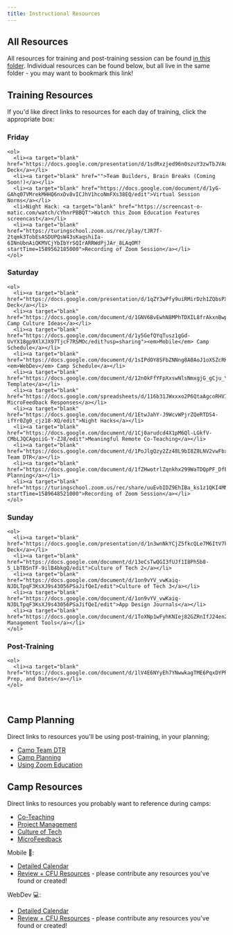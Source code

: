 ```yaml
---
title: Instructional Resources
---
```


## All Resources

All resources for training and post-training session can be found [in this folder](https://drive.google.com/open?id=14FhQkS3onwn_rBpSuruypXJ8a5k2RFpB). Individual resources can be found below, but all live in the same folder - you may want to bookmark this link!

## Training Resources

If you'd like direct links to resources for each day of training, click the appropriate box:

<article class="solo-day-card">
  <h3 class="solo-day-label solo-day-click">Friday</h3>
  <div class="solo-day-toggle">

    <ol>
      <li><a target="blank" href="https://docs.google.com/presentation/d/1sdRxzjed96n0szuY3zwTbJVAuYiGT5UtXD4lNfDo7rw/edit">Slide Deck</a></li>
      <li><a target="blank" href="">Team Builders, Brain Breaks (Coming Soon!)</a></li>
      <li><a target="blank" href="https://docs.google.com/document/d/1yG-GAhq07VMrekMHHQ6nxDv8vICJhV1hcoNmFXs38EQ/edit">Virtual Session Norms</a></li>
      <li>Night Hack: <a target="blank" href="https://screencast-o-matic.com/watch/cYhnrPBBQT">Watch this Zoom Education Features screencast</a></li>
      <li><a target="blank" href="https://turingschool.zoom.us/rec/play/tJR7f-2tqmk3TobEsASDUPQsW43sKaqshiIa-6INnUbnAiQKMVCjYbIbYrSQIrARRWdPjJAr_8LAqOM?startTime=1589562185000">Recording of Zoom Session</a></li>
    </ol>

  </div>
</article>

<article class="solo-day-card">
  <h3 class="solo-day-label solo-day-click">Saturday</h3>
  <div class="solo-day-toggle">

    <ol>
      <li><a target="blank" href="https://docs.google.com/presentation/d/1qZY3wPfy9uiRMirDzh1ZQbsPXAndt76ml0Pl2A_kqA8/edit#slide=id.g8528c29485_0_2">Slide Deck</a></li>
      <li><a target="blank" href="https://docs.google.com/document/d/1GNV6BvEwhN8MPhTDXIL8frAkxnBwpEKIXt8Zfc9Du_w/edit">Virtual Camp Culture Ideas</a></li>
      <li><a target="blank" href="https://docs.google.com/document/d/1y5GefQYqTusz1gGd-UvYX18gp9XlXJX97TjcF7RSMOc/edit?usp=sharing"><em>Mobile</em> Camp Schedule</a></li>
      <li><a target="blank" href="https://docs.google.com/document/d/1sIPdOY8SFbZNNng8A0AoJ1oXSZcRKNwNfq8qVy2scx4/edit"><em>WebDev</em> Camp Schedule</a></li>
      <li><a target="blank" href="https://docs.google.com/document/d/12n0kFfYFpXxswNlsNmxgjG_gCju_YaVBtqSHsYjF1ag/edit">MicroFeedback Template</a></li>
      <li><a target="blank" href="https://docs.google.com/spreadsheets/d/116b31JWxxxo2P6QtaAgcoRHVIyCfpvBQnsDcgbwYUAM/edit#gid=858406607">2019 MicroFeedback Responses</a></li>
      <li><a target="blank" href="https://docs.google.com/document/d/1EtwJahY-J9WcvWPjrZQeRTDS4-ifYr0Zg0_cjz18-XQ/edit">Night Hacks</a></li>
      <li><a target="blank" href="https://docs.google.com/document/d/1Cj0arudcd4X1pM6Ql-LGkfV-CMbLJQCAgoiiG-Y-ZJ8/edit">Meaningful Remote Co-Teaching</a></li>
      <li><a target="blank" href="https://docs.google.com/document/d/1PoJlgQzy2Zz48L9bI8Z8LNV2vwFbxsFj6bEmBXW5y5E/edit">Camp Team DTR</a></li>
      <li><a target="blank" href="https://docs.google.com/document/d/1fZHwotrlZqnkhx299WaTDQpPF_DfEOqyX2pz9wA7So8/edit">Camp Planning</a></li>
      <li><a target="blank" href="https://turingschool.zoom.us/rec/share/uuEvbIDZ9EhIBa_ks1z1QKI4MNjDeaa8gSQbqaZYyk9XXjSYcv7jcnjpacmavLsU?startTime=1589648521000">Recording of Zoom Session</a></li>
    </ol>

  </div>
</article>

<article class="solo-day-card">
  <h3 class="solo-day-label solo-day-click">Sunday</h3>
  <div class="solo-day-toggle">

    <ol>
      <li><a target="blank" href="https://docs.google.com/presentation/d/1n3wnNkYCjZ5fkcQLe7M6ItV7kB_7MJIBYOjDIrO0Kxs/edit">Slide Deck</a></li>
      <li><a target="blank" href="https://docs.google.com/document/d/13eCsTwQGI3fUJf1I8Ph5b8-5_LbTB5nTF-9ilB4bkgQ/edit">Culture of Tech 2</a></li>
      <li><a target="blank" href="https://docs.google.com/document/d/1on9vYV_vwKaiq-NJDLTpqF3KsXJ9s43056PSaJifQeI/edit">Culture of Tech 3</a></li>
      <li><a target="blank" href="https://docs.google.com/document/d/1on9vYV_vwKaiq-NJDLTpqF3KsXJ9s43056PSaJifQeI/edit">App Design Journals</a></li>
      <li><a target="blank" href="https://docs.google.com/document/d/1ToXNp1wFyhKNIej82GZRnIfJ24en2stwdGGKTJY1BG0/edit">Project Management Tools</a></li>
    </ol>

  </div>
</article>

<article class="solo-day-card">
  <h3 class="solo-day-label solo-day-click">Post-Training</h3>
  <div class="solo-day-toggle">

    <ol>
      <li><a target="blank" href="https://docs.google.com/document/d/1lV4E6NYyEh7YNwwkagTME6PqxDYPRSIERT1SAXo3p_g/edit">Events, Prep, and Dates</a></li>
    </ol>

  </div>
</article>
<br>

## Camp Planning

Direct links to resources you'll be using post-training, in your planning;

- [Camp Team DTR](https://docs.google.com/document/d/1PoJlgQzy2Zz48L9bI8Z8LNV2vwFbxsFj6bEmBXW5y5E/edit)
- [Camp Planning](https://docs.google.com/document/d/1fZHwotrlZqnkhx299WaTDQpPF_DfEOqyX2pz9wA7So8/edit)
- [Using Zoom Education](https://screencast-o-matic.com/watch/cYhnrPBBQT)

## Camp Resources

Direct links to resources you probably want to reference during camps:

- [Co-Teaching](https://docs.google.com/document/d/1Cj0arudcd4X1pM6Ql-LGkfV-CMbLJQCAgoiiG-Y-ZJ8/edit)
- [Project Management](https://docs.google.com/document/d/1ToXNp1wFyhKNIej82GZRnIfJ24en2stwdGGKTJY1BG0/edit)
- [Culture of Tech]()
- [MicroFeedback](https://docs.google.com/document/d/12n0kFfYFpXxswNlsNmxgjG_gCju_YaVBtqSHsYjF1ag/edit)

Mobile 📱:
- [Detailed Calendar](https://docs.google.com/document/d/1y5GefQYqTusz1gGd-UvYX18gp9XlXJX97TjcF7RSMOc/edit?usp=sharing)
- [Review + CFU Resources](https://drive.google.com/drive/folders/1zfsNlNjueWpMJGTZrv5RxcL0VT_perg1) - please contribute any resources you've found or created!

WebDev 💻:
- [Detailed Calendar](https://docs.google.com/document/d/1sIPdOY8SFbZNNng8A0AoJ1oXSZcRKNwNfq8qVy2scx4/edit)
- [Review + CFU Resources](https://drive.google.com/drive/folders/1QvTx3ugBVKq9Y0_QFlBUQ2Oqd3GiA_zP) - please contribute any resources you've found or created!
